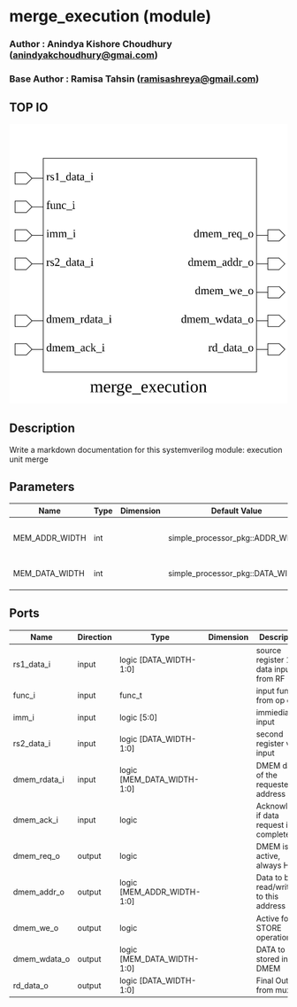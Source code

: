 # merge_execution (module)

### Author      : Anindya Kishore Choudhury (anindyakchoudhury@gmai.com)
### Base Author : Ramisa Tahsin (ramisashreya@gmail.com)

## TOP IO
<img src="./merge_execution_top.svg">

## Description

Write a markdown documentation for this systemverilog module: execution unit merge

## Parameters
|Name|Type|Dimension|Default Value|Description|
|-|-|-|-|-|
|MEM_ADDR_WIDTH|int||simple_processor_pkg::ADDR_WIDTH|With of memory address bus|
|MEM_DATA_WIDTH|int||simple_processor_pkg::DATA_WIDTH|With of memory data bus|

## Ports
|Name|Direction|Type|Dimension|Description|
|-|-|-|-|-|
|rs1_data_i|input|logic [DATA_WIDTH-1:0]||source register 1 data input from RF|
|func_i|input|func_t||input func_i from op code|
|imm_i|input|logic [5:0]||immiediate input|
|rs2_data_i|input|logic [DATA_WIDTH-1:0]||second register value input|
|dmem_rdata_i|input|logic [MEM_DATA_WIDTH-1:0]||DMEM data of the requested address|
|dmem_ack_i|input|logic||Acknowledge if data request is completed|
|dmem_req_o|output|logic||DMEM is active, always HIGH|
|dmem_addr_o|output|logic [MEM_ADDR_WIDTH-1:0]||Data to be read/written to this address|
|dmem_we_o|output|logic||Active for STORE operation|
|dmem_wdata_o|output|logic [MEM_DATA_WIDTH-1:0]||DATA to be stored in DMEM|
|rd_data_o|output|logic [DATA_WIDTH-1:0]||Final Output from mux|
